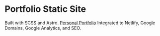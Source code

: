 # Portfolio Static Site

Built with SCSS and Astro.
[Personal Portfolio](https://mauricevalerio.dev/)
Integrated to Netlify, Google Domains, Google Analytics, and SEO.